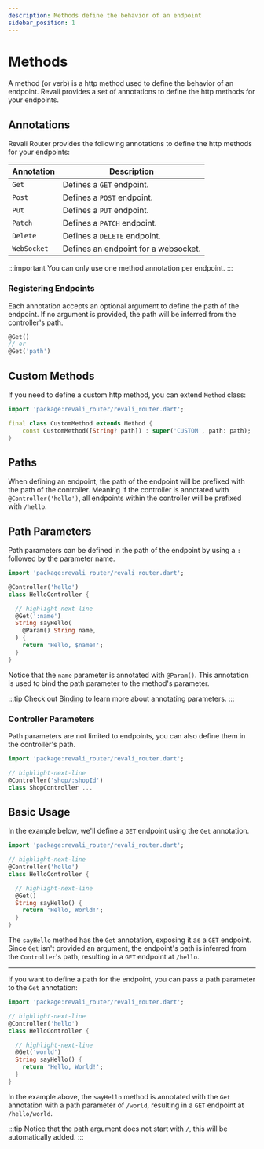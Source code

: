 ```yaml
---
description: Methods define the behavior of an endpoint
sidebar_position: 1
---
```


# Methods

A method (or verb) is a http method used to define the behavior of an endpoint. Revali provides a set of annotations to define the http methods for your endpoints.

## Annotations

Revali Router provides the following annotations to define the http methods for your endpoints:

| Annotation | Description                |
|------------|----------------------------|
| `Get`      | Defines a `GET` endpoint.  |
| `Post`     | Defines a `POST` endpoint. |
| `Put`      | Defines a `PUT` endpoint.  |
| `Patch`    | Defines a `PATCH` endpoint.|
| `Delete`   | Defines a `DELETE` endpoint.|
| `WebSocket`| Defines an endpoint for a websocket.|

:::important
You can only use one method annotation per endpoint.
:::

### Registering Endpoints

Each annotation accepts an optional argument to define the path of the endpoint. If no argument is provided, the path will be inferred from the controller's path.

```dart
@Get()
// or
@Get('path')
```

<!-- TODO(mrgnhnt): Reference how to create -->

## Custom Methods

If you need to define a custom http method, you can extend `Method` class:

```dart
import 'package:revali_router/revali_router.dart';

final class CustomMethod extends Method {
    const CustomMethod([String? path]) : super('CUSTOM', path: path);
}
```

## Paths

When defining an endpoint, the path of the endpoint will be prefixed with the path of the controller. Meaning if the controller is annotated with `@Controller('hello')`, all endpoints within the controller will be prefixed with `/hello`.

## Path Parameters

Path parameters can be defined in the path of the endpoint by using a `:` followed by the parameter name.

```dart
import 'package:revali_router/revali_router.dart';

@Controller('hello')
class HelloController {

  // highlight-next-line
  @Get(':name')
  String sayHello(
    @Param() String name,
  ) {
    return 'Hello, $name!';
  }
}
```

Notice that the `name` parameter is annotated with `@Param()`. This annotation is used to bind the path parameter to the method's parameter.

:::tip
Check out [Binding][binding] to learn more about annotating parameters.
:::

### Controller Parameters

Path parameters are not limited to endpoints, you can also define them in the controller's path.

```dart
import 'package:revali_router/revali_router.dart';

// highlight-next-line
@Controller('shop/:shopId')
class ShopController ...
```

## Basic Usage

In the example below, we'll define a `GET` endpoint using the `Get` annotation.

```dart
import 'package:revali_router/revali_router.dart';

// highlight-next-line
@Controller('hello')
class HelloController {

  // highlight-next-line
  @Get()
  String sayHello() {
    return 'Hello, World!';
  }
}
```

The `sayHello` method has the `Get` annotation, exposing it as a `GET` endpoint. Since `Get` isn't provided an argument, the endpoint's path is inferred from the `Controller`'s path, resulting in a `GET` endpoint at `/hello`.

---

If you want to define a path for the endpoint, you can pass a path parameter to the `Get` annotation:

```dart
import 'package:revali_router/revali_router.dart';

// highlight-next-line
@Controller('hello')
class HelloController {

  // highlight-next-line
  @Get('world')
  String sayHello() {
    return 'Hello, World!';
  }
}
```

In the example above, the `sayHello` method is annotated with the `Get` annotation with a path parameter of `/world`, resulting in a `GET` endpoint at `/hello/world`.

:::tip
Notice that the path argument does not start with `/`, this will be automatically added.
:::

[binding]: ./binding.md
